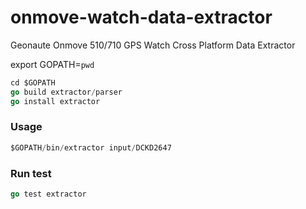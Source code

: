 # onmove-watch-data-extractor
Geonaute Onmove 510/710 GPS Watch Cross Platform Data Extractor 

export GOPATH=`pwd`
 
```go
cd $GOPATH
go build extractor/parser
go install extractor
```

### Usage
```go
$GOPATH/bin/extractor input/DCKD2647
```

### Run test 
```go 
go test extractor   
``` 